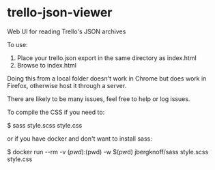 # trello-json-viewer
Web UI for reading Trello's JSON archives

To use:

1. Place your trello.json export in the same directory as index.html
2. Browse to index.html

Doing this from a local folder doesn't work in Chrome but does work in Firefox, otherwise host it through a server.

There are likely to be many issues, feel free to help or log issues.


To compile the CSS if you need to:

$ sass style.scss style.css

or if you have docker and don't want to install sass:

$ docker run --rm -v $(pwd):$(pwd) -w $(pwd) jbergknoff/sass style.scss style.css


